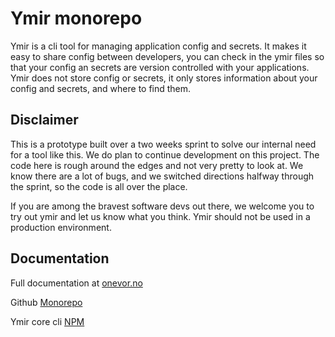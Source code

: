 # Ymir monorepo

Ymir is a cli tool for managing application config and secrets. It makes it easy to share config between developers, you can check in the ymir files so that your config an secrets are version controlled with your applications. Ymir does not store config or secrets, it only stores information about your config and secrets, and where to find them.

## Disclaimer

This is a prototype built over a two weeks sprint to solve our internal need for a tool like this. We do plan to continue development on this project. The code here is rough around the edges and not very pretty to look at. We know there are a lot of bugs, and we switched directions halfway through the sprint, so the code is all over the place.

If you are among the bravest software devs out there, we welcome you to try out ymir and let us know what you think. Ymir should not be used in a production environment.

## Documentation

Full documentation at [onevor.no](https://onevor.no)

Github [Monorepo](https://github.com/onevor/ymir#readme)

Ymir core cli [NPM](https://www.npmjs.com/package/@onevor/ymir-core-cli)

